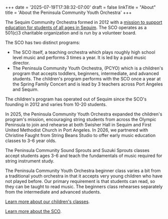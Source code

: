 +++
date = '2025-07-19T17:38:32-07:00'
draft = false
linkTitle = "About"
title = 'About the Peninsula Community Youth Orchestra'
+++

The Sequim Community Orchestra formed in 2012 with a [mission to 
support education for students of all ages in Sequim](https://sequimcommunityorchestra.org/aboutUs.php). The SCO operates as a 501(c)3 charitable organization and is run by a volunteer board.

The SCO has two distinct programs:
- The SCO itself, a teaching orchestra which plays roughly high school level music and performs 3 times a year.  It is led by a paid music director.
- The Peninsula Community Youth Orchestra, (PCYO) which is a children's program that accepts toddlers, beginners, intermediate, and advanced students. The children's program performs with the SCO once a year at the Spring Family Concert and is lead by 3 teachers across Port Angeles and Sequim.

The children's program has operated out of Sequim since the SCO's founding in 2012 and varies from 10-20 students.

In 2025, the Peninsula Community Youth Orchestra expanded the children's program's mission, encouraging string students from across the Olympic Peninsula to join and rehearse at both Swisher Hall in Sequim and First United Methodist Church in Port Angeles.  In 2026, we partnered with Christine Faught from String Beans Studio to offer early music education classes to 3-6 year olds.

The Peninsula Community Sound Sprouts and Suzuki Sprouts classes accept students ages 3-6 and teach the fundamentals of music required for string instrument study.

The Peninsula Community Youth Orchestra beginner class varies a bit from a traditional youth orchestra in that it accepts very young children who have not played before.  Our primary requirement is that students can read, so they can be taught to read music.  The beginners class rehearses separately from the intermediate and advanced students.

[Learn more about our children's classes](/new-students).

[Learn more about the SCO](https://sequimcommunityorchestra.org).


